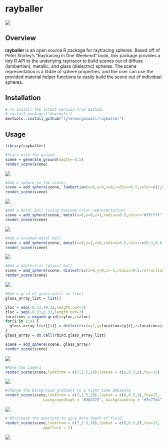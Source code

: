 
# rayballer

<img src="man/figures/rayballer.gif" ></img>

## Overview

**rayballer** is an open source R package for raytracing spheres. Based
off of Peter Shirley’s “Raytracing in One Weekend” book, this package
provides a tidy R API to the underlying raytracer to build scenes out of
diffuse (lambertian), metallic, and glass (dielectric) spheres. The
scene representation is a tibble of sphere properties, and the user can
use the provided material helper functions to easily build the scene out
of individual spheres.

## Installation

``` r
# To install the latest version from Github:
# install.packages("devtools")
devtools::install_github("tylermorganwall/rayballer")
```

## Usage

``` r
library(rayballer)

#Start with the ground
scene = generate_ground(depth=-0.5)
render_scene(scene)
```

![](man/figures/README_basicspheres-1.png)<!-- -->

``` r
#Add a sphere to the center
scene = add_sphere(scene, lambertian(x=0,y=0,z=0,radius=0.5,color=c(1,0,1)))
render_scene(scene)
```

![](man/figures/README_basicspheres-2.png)<!-- -->

``` r
#Add a metal ball (using hexcode color representation)
scene = add_sphere(scene, metal(x=0,y=0,z=1,radius=0.5,color="#ffffff",fuzz=0))
render_scene(scene)
```

![](man/figures/README_basicspheres-3.png)<!-- -->

``` r
#Add a brushed metal ball 
scene = add_sphere(scene, metal(x=0,y=1,z=0,radius=0.5,color=c(0.3,0.6,1),fuzz=0.25))
render_scene(scene)
```

![](man/figures/README_basicspheres-4.png)<!-- -->

``` r
#Add a dielectric (glass) ball
scene = add_sphere(scene, dielectric(x=0,y=0,z=-1,radius=0.5,refraction=1.6))
render_scene(scene)
```

![](man/figures/README_basicspheres-5.png)<!-- -->

``` r
#Add a grid of glass balls in front
glass_array_list = list() 

yloc = seq(-0.33,+0.33,length.out=3)
zloc = seq(-0.33,0.33,length.out=3)
locations = expand.grid(y=yloc,z=zloc)
for(i in 1:9) {
  glass_array_list[[i]] = dielectric(x=1,y=locations$y[i],z=locations$z[i], radius=0.15)
}
glass_array = do.call(rbind,glass_array_list)

scene = add_sphere(scene, glass_array)
render_scene(scene)
```

![](man/figures/README_basicspheres-6.png)<!-- -->

``` r
#Move the camera
render_scene(scene,lookfrom = c(7,1.5,10),lookat = c(0,0.5,0),fov=15)
```

![](man/figures/README_basicspheres-7.png)<!-- -->

``` r
#Change the background gradient to a night time ambience
render_scene(scene,lookfrom = c(7,1.5,10),lookat = c(0,0.5,0),fov=15,
                 backgroundhigh = "#282375", backgroundlow = "#7e77ea")
```

![](man/figures/README_basicspheres-8.png)<!-- -->

``` r
#'#Increase the aperture to give more depth of field.
render_scene(scene,lookfrom = c(7,1.5,10),lookat = c(0,0.5,0),fov=15,
                 aperture = 1)
```

![](man/figures/README_basicspheres-9.png)<!-- -->
